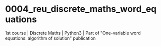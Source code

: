 # 0004_reu_discrete_maths_word_equations
1st course | Discrete Maths | Python3 | Part of "One-variable word equations: algorithm of solution" publication
